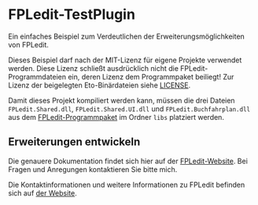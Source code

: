 # FPLedit-TestPlugin
Ein einfaches Beispiel zum Verdeutlichen der Erweiterungsmöglichkeiten von FPLedit.

Dieses Beispiel darf nach der MIT-Lizenz für eigene Projekte verwendet werden. Diese Lizenz schließt ausdrücklich nicht die FPLedit-Programmdateien ein, deren Lizenz dem Programmpaket beiliegt! Zur Lizenz der beigelegten Eto-Binärdateien siehe [LICENSE](https://github.com/FPLedit/FPLedit-TestPlugin/blob/master/LICENSE).

Damit dieses Projekt kompiliert werden kann, müssen die drei Dateien `FPLedit.Shared.dll`, `FPLedit.Shared.UI.dll` und `FPLedit.Buchfahrplan.dll` aus dem [FPLedit-Programmpaket](https://fahrplan.manuelhu.de/download/) im Ordner `libs` platziert werden.

## Erweiterungen entwickeln
Die genauere Dokumentation findet sich hier auf der [FPLedit-Website](https://fahrplan.manuelhu.de/dev/). Bei Fragen und Anregungen kontaktieren Sie bitte mich.

Die Kontaktinformationen und weitere Informationen zu FPLedit befinden sich auf [der Website](https://fahrplan.manuelhu.de/).
